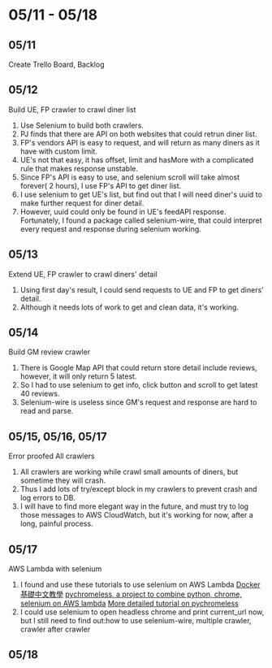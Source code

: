 # 05/11 - 05/18
## 05/11
Create Trello Board, Backlog

## 05/12
Build UE, FP crawler to crawl diner list
1. Use Selenium to build both crawlers.
2. PJ finds that there are API on both websites that could retrun diner list.
3. FP's vendors API is easy to request, and will return as many diners as it have with custom limit.
4. UE's not that easy, it has offset, limit and hasMore with a complicated rule that makes response unstable.
5. Since FP's API is easy to use, and selenium scroll will take almost forever( 2 hours), I use FP's API to get diner list.
6. I use selenium to get UE's list, but find out that I will need diner's uuid to make further request for diner detail.
7. However, uuid could only be found in UE's feedAPI response. Fortunately, I found a package called selenium-wire, that could interpret every request and response during selenium working.

## 05/13
Extend UE, FP crawler to crawl diners' detail
1. Using first day's result, I could send requests to UE and FP to get diners' detail.
2. Although it needs lots of work to get and clean data, it's working.

## 05/14
Build GM review crawler
1. There is Google Map API that could return store detail include reviews, however, it will only return 5 latest.
2. So I had to use selenium to get info, click button and scroll to get latest 40 reviews.
3. Selenium-wire is useless since GM's request and response are hard to read and parse.

## 05/15, 05/16, 05/17
Error proofed All crawlers
1. All crawlers are working while crawl small amounts of diners, but sometime they will crash.
2. Thus I add lots of try/except block in my crawlers to prevent crash and log errors to DB.
3. I will have to find more elegant way in the future, and must try to log those messages to AWS CloudWatch, but it's working for now, after a long, painful process.

## 05/17
AWS Lambda with selenium
1. I found and use these tutorials to use selenium on AWS Lambda
[Docker 基礎中文教學](https://cwhu.medium.com/docker-tutorial-101-c3808b899ac6)
[pychromeless, a project to combine python, chrome, selenium on AWS lambda](https://github.com/jairovadillo/pychromeless)
[More detailed tutorial on pychromeless](https://robertorocha.info/setting-up-a-selenium-web-scraper-on-aws-lambda-with-python/)
2. I could use selenium to open headless chrome and print current_url now, but I still need to find out:how to use selenium-wire, multiple crawler, crawler after crawler

## 05/18
